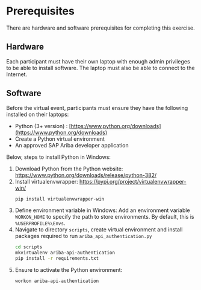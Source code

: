 # Prerequisites

There are hardware and software prerequisites for completing this exercise.

## Hardware

Each participant must have their own laptop with enough admin privileges to be able to install software. The laptop must also be able to connect to the Internet.

## Software

Before the virtual event, participants must ensure they have the following installed on their laptops:

- Python (3+ version) : [https://www.python.org/downloads](https://www.python.org/downloads)
- Create a Python virtual environment
- An approved SAP Ariba developer application

Below, steps to install Python in Windows:

1. Download Python from the Python website: https://www.python.org/downloads/release/python-382/
1. Install virtualenvwrapper: https://pypi.org/project/virtualenvwrapper-win/
	```bash
	pip install virtualenvwrapper-win
	```
1. Define environment variable in Windows: Add an environment variable `WORKON_HOME` to specify the path to store environments. By default, this is `%USERPROFILE%\Envs`.
1. Navigate to directory `scripts`, create virtual environment and install packages required to run `ariba_api_authentication.py`
	```bash
    cd scripts
	mkvirtualenv ariba-api-authentication
	pip install -r requirements.txt
	```
1. Ensure to activate the Python environment:
    ```bash
    workon ariba-api-authentication
    ```
